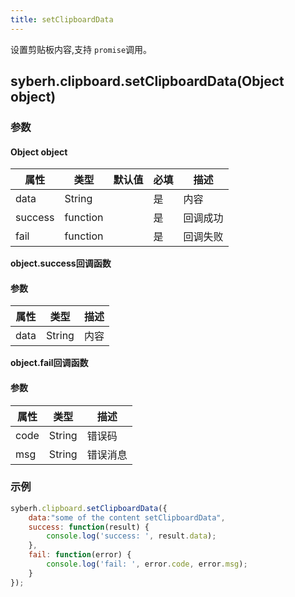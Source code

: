 ```yaml
---
title: setClipboardData
---
```


设置剪贴板内容,支持 `promise`调用。

<!-- 支持`Promise` 使用。 -->


## syberh.clipboard.setClipboardData(Object object)
### 参数
#### Object object
| 属性     | 类型   | 默认值  |  必填 | 描述                         |
| ---------- | ------- | -------- | ---------------- | ----------------------------------|
| data    | String   |  | 是       | 内容           |
| success | function |  |  是       | 回调成功      |
| fail   | function |  |  是       | 回调失败      |


**object.success回调函数**
#### 参数
| 属性 | 类型   | 描述         |
| ---- | ------ | ------------ |
| data | String | 内容 |

**object.fail回调函数**
#### 参数
| 属性 | 类型   | 描述     |
| ---- | ------ | -------- |
| code | String | 错误码   |
| msg  | String | 错误消息 |


### 示例
``` javascript
syberh.clipboard.setClipboardData({
    data:"some of the content setClipboardData",
    success: function(result) {
        console.log('success: ', result.data);
    },
    fail: function(error) {
        console.log('fail: ', error.code, error.msg);
    }
}); 
```

<!-- #### Promise
``` javascript
syberh.clipboard.setClipboardData({
    data:"some of the content setClipboardData",
}).then(function(result) {
    console.log('success: ', result.data);
}).catch(function(error) {
    console.log('fail: ', error.code, error.msg);
})
``` -->
